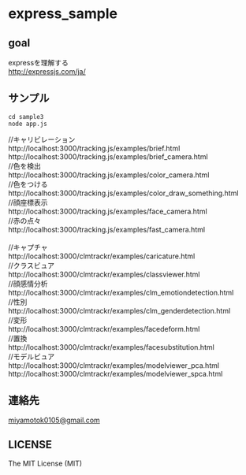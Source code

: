 # express_sample

## goal
expressを理解する
<br>
http://expressjs.com/ja/
<br>


## サンプル

    cd sample3
    node app.js



//キャリビレーション
<br>
http://localhost:3000/tracking.js/examples/brief.html
<br>
http://localhost:3000/tracking.js/examples/brief_camera.html
<br>
//色を検出
<br>
http://localhost:3000/tracking.js/examples/color_camera.html
<br>
//色をつける
<br>
http://localhost:3000/tracking.js/examples/color_draw_something.html
<br>
//顔座標表示
<br>
http://localhost:3000/tracking.js/examples/face_camera.html
<br>
//赤の点々
<br>
http://localhost:3000/tracking.js/examples/fast_camera.html
<br>
<br>
//キャプチャ
<br>
http://localhost:3000/clmtrackr/examples/caricature.html
<br>
//クラスビュア
<br>
http://localhost:3000/clmtrackr/examples/classviewer.html
<br>
//顔感情分析
<br>
http://localhost:3000/clmtrackr/examples/clm_emotiondetection.html 
<br>
//性別
<br>
http://localhost:3000/clmtrackr/examples/clm_genderdetection.html
<br>
//変形
<br>
http://localhost:3000/clmtrackr/examples/facedeform.html
<br>
//置換
<br>
http://localhost:3000/clmtrackr/examples/facesubstitution.html
<br>
//モデルビュア
<br>
http://localhost:3000/clmtrackr/examples/modelviewer_pca.html
<br>
http://localhost:3000/clmtrackr/examples/modelviewer_spca.html
<br>

## 連絡先
miyamotok0105@gmail.com
<br>

## LICENSE

The MIT License (MIT)
<br>


<br>

